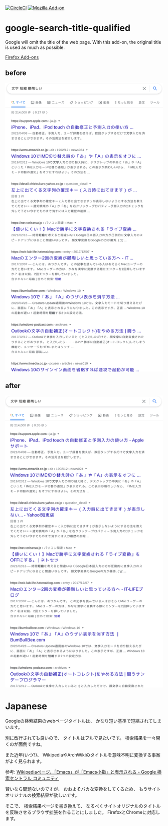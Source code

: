 [![CircleCI](https://circleci.com/gh/ncaq/google-search-title-qualified.svg?style=svg)](https://circleci.com/gh/ncaq/google-search-title-qualified)
[![Mozilla Add-on](https://img.shields.io/amo/users/google-search-title-qualified.svg)](https://addons.mozilla.org/firefox/addon/google-search-title-qualified/)

# google-search-title-qualified

Google will omit the title of the web page. With this add-on, the original title is used as much as possible.

[Firefox Add-ons](https://addons.mozilla.org/firefox/addon/google-search-title-qualified/)

## before

![before](docs/before.png)

## after

![after](docs/after.png)

# Japanese

Googleの検索結果のwebページタイトルは、
かなり短い基準で短縮されてしまいます。

別に改行されても良いので、
タイトルはフルで見たいです。
検索結果を一々開くのが面倒ですね。

また近年(いつ?)、
WikipediaやArchWikiのタイトルを意味不明に変換する事案がよく見られます。

参考: [Wikipediaページ、「Emacs」が「Emacs小指」と表示される - Google 検索セントラル コミュニティ](https://support.google.com/webmasters/thread/68265671/wikipedia%E3%83%9A%E3%83%BC%E3%82%B8%E3%80%81%E3%80%8Cemacs%E3%80%8D%E3%81%8C%E3%80%8Cemacs%E5%B0%8F%E6%8C%87%E3%80%8D%E3%81%A8%E8%A1%A8%E7%A4%BA%E3%81%95%E3%82%8C%E3%82%8B?hl=ja)

賢いなら問題ないのですが、
おおよそバカな変換をしてくるため、
もうサイトオリジナルの検索結果が欲しいです。

そこで、
検索結果ページを書き換えて、
なるべくサイトオリジナルのタイトルを反映させるブラウザ拡張を作ることにしました。
FirefoxとChromeに対応します。

